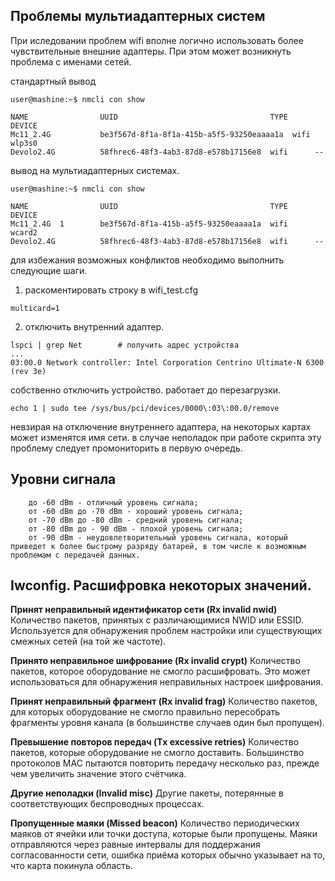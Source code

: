 ## Проблемы мультиадаптерных систем

При иследовании проблем wifi вполне логично использовать более чувствительные внешние адаптеры. При этом может возникнуть проблема с именами сетей.

стандартный вывод
```
user@mashine:~$ nmcli con show

NAME                UUID                                  TYPE      DEVICE 
Mc11_2.4G           be3f567d-8f1a-8f1a-415b-a5f5-93250eaaaa1a  wifi      wlp3s0 
Devolo2.4G          58fhrec6-48f3-4ab3-87d8-e578b17156e8  wifi      --     
```
вывод на мультиадаптерных системах.

```
user@mashine:~$ nmcli con show

NAME                UUID                                  TYPE      DEVICE 
Mc11_2.4G  1        be3f567d-8f1a-415b-a5f5-93250eaaaa1a  wifi      wcard2 
Devolo2.4G          58fhrec6-48f3-4ab3-87d8-e578b17156e8  wifi      --     
```
для избежания возможных конфликтов необходимо выполнить следующие шаги.

1. раскоментировать строку в wifi_test.cfg
```
multicard=1
```
2. отключить внутренний адаптер. 
```
lspci | grep Net		# получить адрес устройства
...
03:00.0 Network controller: Intel Corporation Centrino Ultimate-N 6300 (rev 3e)
```
собственно отключить устройство. работает до перезагрузки.
```
echo 1 | sudo tee /sys/bus/pci/devices/0000\:03\:00.0/remove

```
невзирая на отключение внутреннего адаптера, на некоторых картах может изменятся имя сети.
в случае неполадок при работе скрипта эту проблему следует промониторить в первую очередь.

## Уровни сигнала 
~~~
    до -60 dBm - отличный уровень сигнала;
    от -60 dBm до -70 dBm - хороший уровень сигнала;
    от -70 dBm до -80 dBm - средний уровень сигнала;
    от -80 dBm до - 90 dBm - плохой уровень сигнала;
    от -90 dBm - неудовлетворительный уровень сигнала, который приведет к более быстрому разряду батарей, в том числе к возможным проблемам с передачей данных.
~~~

## Iwconfig. Расшифровка некоторых значений.

**Принят неправильный идентификатор сети (Rx invalid nwid)** Количество пакетов, принятых с различающимися NWID или ESSID. Используется для обнаружения проблем настройки или существующих смежных сетей (на той же частоте).

**Принято неправильное шифрование (Rx invalid crypt)** Количество пакетов, которое оборудование не смогло расшифровать. Это может использоваться для обнаружения неправильных настроек шифрования.

**Принят неправильный фрагмент (Rx invalid frag)** Количество пакетов, для которых оборудование не смогло правильно пересобрать фрагменты уровня канала (в большинстве случаев один был пропущен).

**Превышение повторов передач (Tx excessive retries)** Количество пакетов, которые оборудование не смогло доставить. Большинство протоколов MAC пытаются повторить передачу несколько раз, прежде чем увеличить значение этого счётчика.

**Другие неполадки (Invalid misc)** Другие пакеты, потерянные в соответствующих беспроводных процессах.

**Пропущенные маяки (Missed beacon)** Количество периодических маяков от ячейки или точки доступа, которые были пропущены. Маяки отправляются через равные интервалы для поддержания согласованности сети, ошибка приёма которых обычно указывает на то, что карта покинула область.


